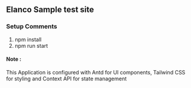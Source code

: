 ## Elanco Sample test site

### Setup Comments

1. npm install
2. npm run start


#### Note :

This Application is configured with Antd for UI components, Tailwind CSS for styling and Context API for state management